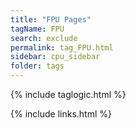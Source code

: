 ```yaml
---
title: "FPU Pages"
tagName: FPU
search: exclude
permalink: tag_FPU.html
sidebar: cpu_sidebar
folder: tags
---
```

{% include taglogic.html %}

{% include links.html %}
